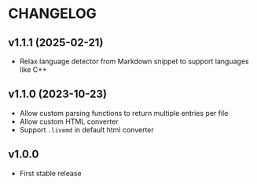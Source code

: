 # CHANGELOG

## v1.1.1 (2025-02-21)

  * Relax language detector from Markdown snippet to support languages like C++

## v1.1.0 (2023-10-23)

  * Allow custom parsing functions to return multiple entries per file
  * Allow custom HTML converter
  * Support `.livemd` in default html converter

## v1.0.0

  * First stable release